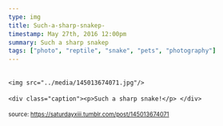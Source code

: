 ```yaml
---
type: img
title: Such-a-sharp-snakep-
timestamp: May 27th, 2016 12:00pm
summary: Such a sharp snakep 
tags: ["photo", "reptile", "snake", "pets", "photography"]
---
```


                
                
                
                                                                                        <img src="../media/145013674071.jpg"/>
                                                                                          <div class="caption"><p>Such a sharp snake!</p> </div>
                                    
                
                
                
                
                                
<small>source: https://saturdayxiii.tumblr.com/post/145013674071</small>